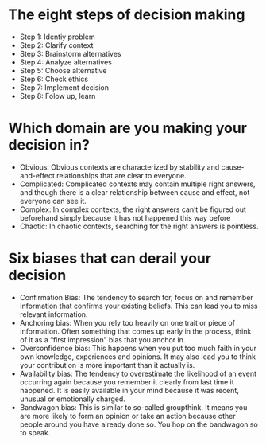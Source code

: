 # The eight steps of decision making
- Step 1: Identiy problem
- Step 2: Clarify context
- Step 3: Brainstorm alternatives
- Step 4: Analyze alternatives
- Step 5: Choose alternative
- Step 6: Check ethics
- Step 7: Implement decision
- Step 8: Folow up, learn
# Which domain are you making your decision in?
- Obvious: Obvious contexts are characterized by stability and cause-and-effect relationships that are clear to everyone.
- Complicated: Complicated contexts may contain multiple right answers, and though there is a clear relationship between
cause and effect, not everyone can see it.
- Complex: In complex contexts, the right answers can’t be figured out beforehand simply because it has not happened
this way before
- Chaotic: In chaotic contexts, searching for the right answers is pointless.
# Six biases that can derail your decision
- Confirmation Bias: The tendency to search for, focus on and remember information that confirms your existing beliefs. This can lead you to miss relevant information.
- Anchoring bias: When you rely too heavily on one trait or piece of information. Often something that comes up early in the process, think of it as a “first impression” bias that you anchor in.
- Overconfidence bias: This happens when you put too much faith in your own knowledge, experiences and opinions. It may also lead you to think your contribution is more important than it actually is.
- Availability bias: The tendency to overestimate the likelihood of an event occurring again because you remember it clearly from last time it happened. It is easily available in your mind because it was recent, unusual or emotionally charged.
- Bandwagon bias: This is similar to so-called groupthink. It means you are more likely to form an opinion or take an action because other people around you have already done so. You hop on the bandwagon so to speak.


